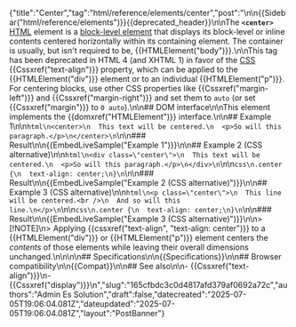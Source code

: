 {"title":"Center","tag":"html/reference/elements/center","post":"\n\n{{Sidebar(\"html/reference/elements\")}}{{deprecated_header}}\n\nThe **`<center>`** [HTML](/blog/Web/HTML) element is a [block-level element](/blog/Glossary/Block-level_content) that displays its block-level or inline contents centered horizontally within its containing element. The container is usually, but isn't required to be, {{HTMLElement(\"body\")}}.\n\nThis tag has been deprecated in HTML 4 (and XHTML 1) in favor of the [CSS](/blog/Web/CSS) {{Cssxref(\"text-align\")}} property, which can be applied to the {{HTMLElement(\"div\")}} element or to an individual {{HTMLElement(\"p\")}}. For centering blocks, use other CSS properties like {{Cssxref(\"margin-left\")}} and {{Cssxref(\"margin-right\")}} and set them to `auto` (or set {{Cssxref(\"margin\")}} to `0 auto`).\n\n## DOM interface\n\nThis element implements the {{domxref(\"HTMLElement\")}} interface.\n\n## Example 1\n\n```html\n<center>\n  This text will be centered.\n  <p>So will this paragraph.</p>\n</center>\n```\n\n### Result\n\n{{EmbedLiveSample(\"Example 1\")}}\n\n## Example 2 (CSS alternative)\n\n```html\n<div class=\"center\">\n  This text will be centered.\n  <p>So will this paragraph.</p>\n</div>\n```\n\n```css\n.center {\n  text-align: center;\n}\n```\n\n### Result\n\n{{EmbedLiveSample(\"Example 2 (CSS alternative)\")}}\n\n## Example 3 (CSS alternative)\n\n```html\n<p class=\"center\">\n  This line will be centered.<br />\n  And so will this line.\n</p>\n```\n\n```css\n.center {\n  text-align: center;\n}\n```\n\n### Result\n\n{{EmbedLiveSample(\"Example 3 (CSS alternative)\")}}\n\n> [!NOTE]\n> Applying {{cssxref(\"text-align\", \"text-align: center\")}} to a {{HTMLElement(\"div\")}} or {{HTMLElement(\"p\")}} element centers the _contents_ of those elements while leaving their overall dimensions unchanged.\n\n<!-- ## Technical summary -->\n\n## Specifications\n\n{{Specifications}}\n\n## Browser compatibility\n\n{{Compat}}\n\n## See also\n\n- {{Cssxref(\"text-align\")}}\n- {{Cssxref(\"display\")}}\n","slug":"165cfbdc3c0d4817afd379af0692a72c","authors":"Admin Es Solution","draft":false,"datecreated":"2025-07-05T19:06:04.081Z","dateupdated":"2025-07-05T19:06:04.081Z","layout":"PostBanner"}